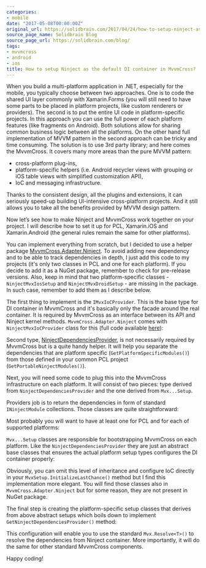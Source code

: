 ```yaml
---
categories:
- mobile
date: "2017-05-08T00:00:00Z"
original_url: https://solidbrain.com/2017/04/24/how-to-setup-ninject-as-the-default-di-container-in-mvvmcross/
source_page_name: Solidbrain Blog
source_page_url: https://solidbrain.com/blog/
tags:
- mvvmcross
- android
- ios
title: How to setup Ninject as the default DI container in MvvmCross?
---
```


When you build a multi-platform application in .NET, especially for the mobile, you typically choose between two approaches. One is to code the shared UI layer commonly with Xamarin.Forms (you will still need to have some parts to be placed in platform projects, like custom renderers or providers). The second is to put the entire UI code in platform-specific projects. In this approach you can use the full power of each platform features (like fragments on Android). Both solutions allow for sharing common business logic between all the platforms. On the other hand full implementation of MVVM pattern in the second approach can be tricky and time consuming. The solution is to use 3rd party library; and here comes the MvvmCross. It covers many more areas than the pure MVVM pattern:

* cross-platform plug-ins,
* platform-specific helpers (i.e. Android recycler views with grouping or iOS table views with simplified customization API),
* IoC and messaging infrastructure.

Thanks to the consistent design, all the plugins and extensions, it can seriously speed-up building UI-intensive cross-platform projects. And it still allows you to take all the benefits provided by MVVM design pattern.

Now let’s see how to make Ninject and MvvmCross work together on your project. I will describe how to set it up for PCL, Xamarin.iOS and Xamarin.Android (the general rules remain the same for other platforms).

You can implement everything from scratch, but I decided to use a helper package [MvvmCross.Adapter.Ninject](https://github.com/thefex/MvvmCross.Adapter.Ninject). To avoid adding new dependency and to be able to track dependencies in depth, I just add this code to my projects (it's only two classes in PCL and one for each platform). If you decide to add it as a NuGet package, remember to check for pre-release versions. Also, keep in mind that two platform-specific classes - `NinjectMvxIosSetup` and `NinjectMvxDroidSetup` - are missing in the package. In such case, remember to add them as I describe below.

The first thing to implement is the `IMvxIoCProvider`. This is the base type for DI container in MvvmCross and it's basically only the facade around the real container. It is required by MvvmCross as an interface between its API and Ninject kernel methods. `MvvmCross.Adapter.Ninject` comes with `NinjectMvxIoCProvider` class for this (full code available [here](https://github.com/thefex/MvvmCross.Adapter.Ninject/blob/master/MvvmCross.Adapter.Ninject/MvvmCross.Adapter.Ninject/NinjectMvxIoCProvider.cs)):

<script src="https://gist.github.com/mmierzwa/ed238f05efdce03a528afd74137b105e.js"></script>

Second type, [NinjectDependenciesProvider](https://github.com/thefex/MvvmCross.Adapter.Ninject/blob/master/MvvmCross.Adapter.Ninject/MvvmCross.Adapter.Ninject/NinjectDependenciesProvider.cs), is not necessarily required by MvvmCross but is a quite handy helper. It will help you separate the dependencies that are platform specific (`GetPlatformSpecificModules()`) from those defined in your common PCL project (`GetPortableNinjectModules()`).

<script src="https://gist.github.com/mmierzwa/7ff53a9bd99eeff09cf5e71db568c3ba.js"></script>

Next, you will need some code to plug this into the MvvmCross infrastructure on each platform. It will consist of two pieces: type derived from `NinjectDependenciesProvider` and the one derived from `Mvx...Setup`.

Providers job is to return the dependencies in form of standard `INinjectModule` collections. Those classes are quite straightforward:

<script src="https://gist.github.com/mmierzwa/d036f5096e481766163a8eb954f1c5eb.js"></script>

<script src="https://gist.github.com/mmierzwa/cf6a2c294c90310a54a5c1896ed5ebce.js"></script>

Most probably you will want to have at least one for PCL and for each of supported platforms:

<script src="https://gist.github.com/mmierzwa/8419729c70faa71d2c6dec47fa3a1e4e.js"></script>

`Mvx...Setup` classes are responsible for bootstrapping MvvmCross on each platform. Like the `NinjectDependenciesProvider` they are just an abstract base classes that ensures the actual platform setup types configures the DI container properly:

<script src="https://gist.github.com/mmierzwa/8ac3f9f9dd3ab8f361d28455e72f19ab.js"></script>

<script src="https://gist.github.com/mmierzwa/aad2a814ebeb0e22fb47cdb22ef2b154.js"></script>

Obviously, you can omit this level of inheritance and configure IoC directly in your `MvxSetup.InitializeLastChance()` method but I find this implementation more elegant. You will find those classes also in `MvvmCross.Adapter.Ninject` but for some reason, they are not present in NuGet package.

The final step is creating the platform-specific setup classes that derives from above abstract setups which boils down to implement `GetNinjectDependenciesProvider()` method:

<script src="https://gist.github.com/mmierzwa/dd8bc4270d32106b6f7edfa753b2bf69.js"></script>

<script src="https://gist.github.com/mmierzwa/6b098358de9e88d1d30b682f67217738.js"></script>

This configuration will enable you to use the standard `Mvx.Resolve<T>()` to resolve the dependencies from Ninject container. More importantly, it will do the same for other standard MvvmCross components.

Happy coding!
